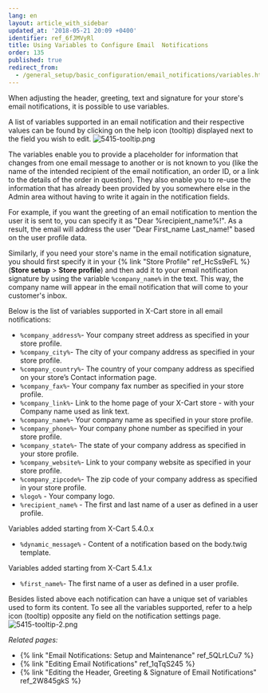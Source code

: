 ```yaml
---
lang: en
layout: article_with_sidebar
updated_at: '2018-05-21 20:09 +0400'
identifier: ref_6fJMVyRl
title: Using Variables to Configure Email  Notifications
order: 135
published: true
redirect_from:
  - /general_setup/basic_configuration/email_notifications/variables.html
---
```

When adjusting the header, greeting, text and signature for your store's email notifications, it is possible to use variables. 

A list of variables supported in an email notification and their respective values can be found by clicking on the help icon (tooltip) displayed next to the field you wish to edit.
![5415-tooltip.png]({{site.baseurl}}/attachments/ref_6fJMVyRl/5415-tooltip.png)

The variables enable you to provide a placeholder for information that changes from one email message to another or is not known to you (like the name of the intended recipient of the email notification, an order ID, or a link to the details of the order in question). They also enable you to re-use the information that has already been provided by you somewhere else in the Admin area without having to write it again in the notification fields. 

For example, if you want the greeting of an email notification to mention the user it is sent to, you can specify it as "Dear %recipient_name%!". As a result, the email will address the user "Dear First_name Last_name!" based on the user profile data.  

Similarly, if you need your store's name in the email notification signature, you should first specify it in your {% link "Store Profile" ref_HcSs9eFL %} (**Store setup** > **Store profile**) and then add it to your email notification signature by using the variable `%company_name%` in the text. This way, the company name will appear in the email notification that will come to your customer's inbox. 

Below is the list of variables supported in X-Cart store in all email notifications:

   * ```%company_address%```- Your company street address as specified in your store profile.
   * ```%company_city%```- The city of your company address as specified in your store profile.
   * ```%company_country%```- The country of your company address as specified on your store’s Contact information page.
   * ```%company_fax%```- Your company fax number as specified in your store profile.
   * ```%company_link%```- Link to the home page of your X-Cart store - with your Company name used as link text.
   * ```%company_name%```- Your company name as specified in your store profile.
   * ```%company_phone%```- Your company phone number as specified in your store profile.
   * ```%company_state%```- The state of your company address as specified in your store profile.
   * ```%company_website%```- Link to your company website as specified in your store profile.
   * ```%company_zipcode%```- The zip code of your company address as specified in your store profile.
   * ```%logo%``` - Your company logo.
   * ```%recipient_name%``` - The first and last name of a user as defined in a user profile.
   
Variables added starting from X-Cart 5.4.0.x
   * ```%dynamic_message%``` - Content of a notification based on the body.twig template.
   
Variables added starting from X-Cart 5.4.1.x
   * ```%first_name%```- The first name of a user as defined in a user profile.
   
   Besides listed above each notification can have a unique set of variables used to form its content. To see all the variables supported, refer to a help icon (tooltip) opposite any field on the notification settings page.
   ![5415-tooltip-2.png]({{site.baseurl}}/attachments/ref_6fJMVyRl/5415-tooltip-2.png)

  

_Related pages:_

   * {% link "Email Notifications: Setup and Maintenance" ref_5QLrLCu7 %}
   * {% link "Editing Email Notifications" ref_1qTqS245 %}
   * {% link "Editing the Header, Greeting &amp; Signature of Email Notifications" ref_2W845gkS %}
